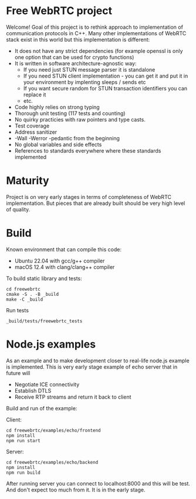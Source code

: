 # Free WebRTC project

Welcome! Goal of this project is to rethink approach to implementation
of communication protocols in C++. Many other implementations of WebRTC
stack exist in this world but this implementation is different:

- It does not have any strict dependencies (for example openssl is only one option that can be used for crypto functions)
- It is written in software architecture-agnostic way:
  - If you need just STUN message parser it is standalone
  - If you need STUN client implementation - you can get it and put it in your environment by implenting sleeps / sends etc
  - If you want secure random for STUN transaction identifiers you can replace it
  - etc.
- Code highly relies on strong typing
- Thorough unit testing (117 tests and counting)
- No quirky practicies with raw pointers and type casts.
- Test coverage
- Address sanitizer
- -Wall -Werror -pedantic from the beginning
- No global variables and side effects
- References to standards everywhere where these standards implemented

# Maturity

Project is on very early stages in terms of completeness of WebRTC implementation. But pieces that are already built
should be very high level of quality.

# Build

Known environment that can compile this code:
- Ubuntu 22.04 with gcc/g++ compiler
- macOS 12.4 with clang/clang++ compiler

To build static library and tests:
```
cd freewebrtc
cmake -S . -B _build
make -C _build
```

Run tests
```
_build/tests/freewebrtc_tests
```

# Node.js examples

As an example and to make development closer to real-life node.js example is implemented. 
This is very early stage example of echo server that in future will

- Negotiate ICE connectivity
- Establish DTLS 
- Receive RTP streams and return it back to client

Build and run of the example:

Client:
```
cd freewebrtc/examples/echo/frontend
npm install
npm run start
```

Server:
```
cd freewebrtc/examples/echo/backend
npm install
npm run build
```

After running server you can connect to localhost:8000 and this will be test.
And don't expect too much from it. It is in the early stage.











